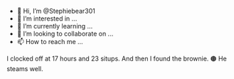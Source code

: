 - 👋 Hi, I’m @Stephiebear301
- 👀 I’m interested in ...
- 🌱 I’m currently learning ...
- 💞️ I’m looking to collaborate on ...
- 📫 How to reach me ...

<!---
Stephiebear301/Stephiebear301 is a ✨ special ✨ repository because its `README.md` (this file) appears on your GitHub profile.
You can click the Preview link to take a look at your changes.
--->
I clocked off at 17 hours and 23 situps.
And then I found the brownie.  🟤
He steams well. 
